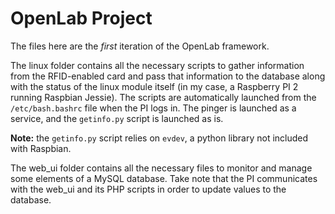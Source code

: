 # OpenLab Project

The files here are the _first_ iteration of the OpenLab framework.

The linux folder contains all the necessary scripts to gather information from the RFID-enabled card and pass that information to the database along with the status of the linux module itself (in my case, a Raspberry PI 2 running Raspbian Jessie). The scripts are automatically launched from the `/etc/bash.bashrc` file when the PI logs in. The pinger is launched as a service, and the `getinfo.py` script is launched as is.

**Note:** the `getinfo.py` script relies on `evdev`, a python library not included with Raspbian.

The web_ui folder contains all the necessary files to monitor and manage some elements of a MySQL database. Take note that the PI communicates with the web_ui and its PHP scripts in order to update values to the database.
